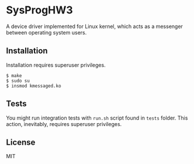 # SysProgHW3

A device driver implemented for Linux kernel, which acts as a messenger between operating system users.

## Installation

Installation requires superuser privileges.

    $ make
    $ sudo su
    $ insmod kmessaged.ko

## Tests

You might run integration tests with `run.sh` script found in `tests` folder.
This action, inevitably, requires superuser privileges.

## License

MIT
